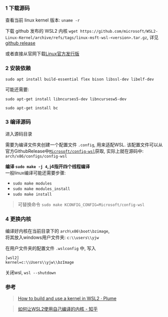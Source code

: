### 1 下载源码

查看当前 linux kernel 版本: `uname -r`

下载 github 发布的 WSL2 内核 `wget https://github.com/microsoft/WSL2-Linux-Kernel/archive/refs/tags/linux-msft-wsl-<version>.tar.gz`, 详见 [github release](https://github.com/microsoft/WSL2-Linux-Kernel/releases)

或者直接从官网下载[Linux官方发行版](https://www.kernel.org/)

### 2 安装依赖

`sudo apt install build-essential flex bison libssl-dev libelf-dev`

可能还需要:

`sudo apt-get install libncurses5-dev libncursesw5-dev`

`sudo apt-get install bc`

### 3 编译源码

进入源码目录

需要为编译文件夹创建一个配置文件 `.config`, 用来适配WSL. 
该配置文件可以从官方GithubRelease中[`Microsoft/config-wsl`](https://github.com/microsoft/WSL2-Linux-Kernel/blob/linux-msft-wsl-5.15.y/Microsoft/config-wsl)获取, 实际上就在源码中: `arch/x86/configs/config-wsl`

**编译 `sudo make -j 4`, j4指开四个线程编译**  
一般linux编译可能还需要步骤:  
- `sudo make modules`
- `sudo make modules_install`
- `sudo make install`

> 可替换命令
> `sudo make KCONFIG_CONFIG=Microsoft/config-wsl`

### 4 更换内核

编译好内核在当前目录下的 `arch\x86\boot\bzimage`,  
将其放入windows用户文件夹: `c:\\users\\yjw`

在用户文件夹的配置文件 `.wslconfig` 中, 写入

```
[wsl2]
kernel=c:\\Users\\yjw\\bzImage
```

关闭wsl, `wsl --shutdown`

### 参考

> [How to build and use a kernel in WSL2 ⋅ Plume](https://bashell.com/~/Cwt/how-to-build-and-use-a-kernel-in-wsl2)

> [如何让WSL2使用自己编译的内核 - 知乎](https://zhuanlan.zhihu.com/p/324530180)